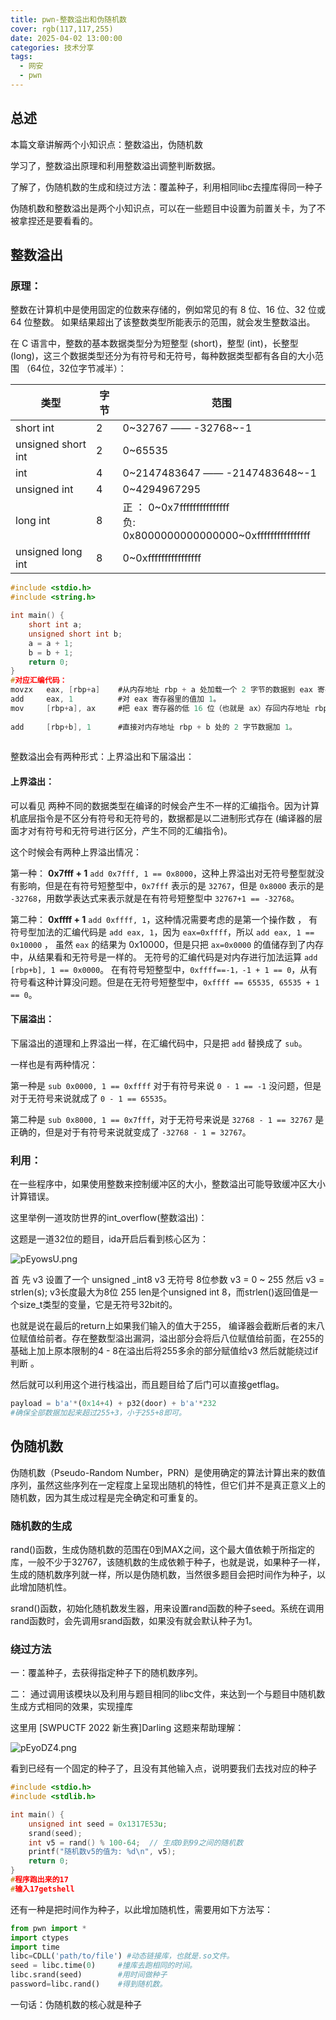 ```yaml
---
title: pwn-整数溢出和伪随机数
cover: rgb(117,117,255)
date: 2025-04-02 13:00:00
categories: 技术分享
tags:
  - 网安
  - pwn
---
```




## 总述

本篇文章讲解两个小知识点：整数溢出，伪随机数

学习了，整数溢出原理和利用整数溢出调整判断数据。

了解了，伪随机数的生成和绕过方法：覆盖种子，利用相同libc去撞库得同一种子

伪随机数和整数溢出是两个小知识点，可以在一些题目中设置为前置关卡，为了不被拿捏还是要看看的。

## 整数溢出

### 原理：

 整数在计算机中是使用固定的位数来存储的，例如常见的有 8 位、16 位、32 位或 64 位整数。 如果结果超出了该整数类型所能表示的范围，就会发生整数溢出。  

 在 C 语言中，整数的基本数据类型分为短整型 (short)，整型 (int)，长整型 (long)，这三个数据类型还分为有符号和无符号，每种数据类型都有各自的大小范围 （64位，32位字节减半）：

| 类型               | 字节 | 范围                                                         |
| ------------------ | ---- | ------------------------------------------------------------ |
| short int          | 2    | 0~32767 —— -32768~-1                                         |
| unsigned short int | 2    | 0~65535                                                      |
| int                | 4    | 0~2147483647 —— -2147483648~-1                               |
| unsigned int       | 4    | 0~4294967295                                                 |
| long int           | 8    | 正 ： 0~0x7fffffffffffffff<br />负: 0x8000000000000000~0xffffffffffffffff |
| unsigned long int  | 8    | 0~0xffffffffffffffff                                         |

```c
#include <stdio.h>
#include <string.h>

int main() {
    short int a;
    unsigned short int b; 
    a = a + 1;
    b = b + 1;
    return 0;
}
#对应汇编代码：
movzx   eax, [rbp+a]	#从内存地址 rbp + a 处加载一个 2 字节的数据到 eax 寄存器，并且进行零扩展。
add     eax, 1			#对 eax 寄存器里的值加 1。
mov     [rbp+a], ax		#把 eax 寄存器的低 16 位（也就是 ax）存回内存地址 rbp + a 处。
    
add     [rbp+b], 1		#直接对内存地址 rbp + b 处的 2 字节数据加 1。
 
```

整数溢出会有两种形式：上界溢出和下届溢出：

#### 上界溢出：

可以看见 两种不同的数据类型在编译的时候会产生不一样的汇编指令。因为计算机底层指令是不区分有符号和无符号的，数据都是以二进制形式存在 (编译器的层面才对有符号和无符号进行区分，产生不同的汇编指令)。 

这个时候会有两种上界溢出情况：

第一种： **0x7fff + 1**  `add 0x7fff, 1 == 0x8000`，这种上界溢出对无符号整型就没有影响，但是在有符号短整型中，`0x7fff` 表示的是 `32767`，但是 `0x8000` 表示的是 `-32768`，用数学表达式来表示就是在有符号短整型中 `32767+1 == -32768`。

第二种： **0xffff + 1** `add 0xffff, 1`，这种情况需要考虑的是第一个操作数 ， 有符号型加法的汇编代码是 `add eax, 1`，因为 `eax=0xffff`，所以 `add eax, 1 == 0x10000` ， 虽然 `eax` 的结果为 0x10000，但是只把 `ax=0x0000` 的值储存到了内存中，从结果看和无符号是一样的。 
无符号的汇编代码是对内存进行加法运算 `add [rbp+b], 1 == 0x0000`。 在有符号短整型中，`0xffff==-1，-1 + 1 == 0`，从有符号看这种计算没问题。但是在无符号短整型中，`0xffff == 65535, 65535 + 1 == 0`。

#### 下届溢出：

 下届溢出的道理和上界溢出一样，在汇编代码中，只是把 `add` 替换成了 `sub`。 

 一样也是有两种情况： 

 第一种是 `sub 0x0000, 1 == 0xffff`  对于有符号来说 `0 - 1 == -1` 没问题，但是对于无符号来说就成了 `0 - 1 == 65535`。 

 第二种是 `sub 0x8000, 1 == 0x7fff`，对于无符号来说是 `32768 - 1 == 32767` 是正确的，但是对于有符号来说就变成了 `-32768 - 1 = 32767`。 

### 利用：

在一些程序中，如果使用整数来控制缓冲区的大小，整数溢出可能导致缓冲区大小计算错误。 

这里举例一道攻防世界的int_overflow(整数溢出)：

这题是一道32位的题目，ida开启后看到核心区为：

![pEyowsU.png](https://s21.ax1x.com/2025/04/02/pEyowsU.png)

首 先 v3 设置了一个 unsigned _int8 v3 无符号 8位参数
v3 = 0 ~ 255
然后 v3 = strlen(s);
v3长度最大为8位 255
len是个unsigned int 8，而strlen()返回值是一个size_t类型的变量，它是无符号32bit的。 

也就是说在最后的return上如果我们输入的值大于255， 编译器会截断后者的末八位赋值给前者。存在整数型溢出漏洞，溢出部分会将后八位赋值给前面，在255的基础上加上原本限制的4 - 8在溢出后将255多余的部分赋值给v3 然后就能绕过if判断 。

然后就可以利用这个进行栈溢出，而且题目给了后门可以直接getflag。

```python
payload = b'a'*(0x14+4) + p32(door) + b'a'*232
#确保全部数据加起来超过255+3，小于255+8即可。
```



## 伪随机数

 伪随机数（Pseudo-Random Number，PRN）是使用确定的算法计算出来的数值序列，虽然这些序列在一定程度上呈现出随机的特性，但它们并不是真正意义上的随机数，因为其生成过程是完全确定和可重复的。 

### 随机数的生成

rand()函数，生成伪随机数的范围在0到MAX之间，这个最大值依赖于所指定的库，一般不少于32767，该随机数的生成依赖于种子，也就是说，如果种子一样，生成的随机数序列就一样，所以是伪随机数，当然很多题目会把时间作为种子，以此增加随机性。

srand()函数，初始化随机数发生器，用来设置rand函数的种子seed。系统在调用rand函数时，会先调用srand函数，如果没有就会默认种子为1。

### 绕过方法

一：覆盖种子，去获得指定种子下的随机数序列。

二： 通过调用该模块以及利用与题目相同的libc文件，来达到一个与题目中随机数生成方式相同的效果，实现撞库 

这里用 [SWPUCTF 2022 新生赛]Darling 这题来帮助理解：

![pEyoDZ4.png](https://s21.ax1x.com/2025/04/02/pEyoDZ4.png)

看到已经有一个固定的种子了，且没有其他输入点，说明要我们去找对应的种子

```c
#include <stdio.h>
#include <stdlib.h>

int main() {
    unsigned int seed = 0x1317E53u;
    srand(seed);
    int v5 = rand() % 100-64;  // 生成0到99之间的随机数
    printf("随机数v5的值为: %d\n", v5);
    return 0;
}
#程序跑出来的17
#输入17getshell
```

还有一种是把时间作为种子，以此增加随机性，需要用如下方法写：

```python
from pwn import *
import ctypes
import time
libc=CDLL('path/to/file') #动态链接库，也就是.so文件。
seed = libc.time(0)		#撞库去跑相同的时间。
libc.srand(seed)		#用时间做种子
password=libc.rand()	#得到随机数。
```

一句话：伪随机数的核心就是种子

